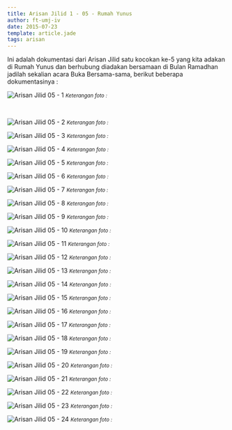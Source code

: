 ```yaml
---
title: Arisan Jilid 1 - 05 - Rumah Yunus
author: ft-umj-iv
date: 2015-07-23
template: article.jade
tags: arisan
---
```


Ini adalah dokumentasi dari Arisan Jilid satu kocokan ke-5 yang kita adakan di Rumah Yunus dan berhubung diadakan bersamaan di Bulan Ramadhan jadilah sekalian acara Buka Bersama-sama, berikut beberapa dokumentasinya :

![Arisan Jilid 05 - 1](Arisan-Jilid-05-1.jpg)
<small>_Keterangan foto :_</small>

<br/>
<span class="more"></span>

![Arisan Jilid 05 - 2](Arisan-Jilid-05-2.jpg)
<small>_Keterangan foto :_</small>

![Arisan Jilid 05 - 3](Arisan-Jilid-05-3.jpg)
<small>_Keterangan foto :_</small>

![Arisan Jilid 05 - 4](Arisan-Jilid-05-4.jpg)
<small>_Keterangan foto :_</small>

![Arisan Jilid 05 - 5](Arisan-Jilid-05-5.jpg)
<small>_Keterangan foto :_</small>

![Arisan Jilid 05 - 6](Arisan-Jilid-05-6.jpg)
<small>_Keterangan foto :_</small>

![Arisan Jilid 05 - 7](Arisan-Jilid-05-7.jpg)
<small>_Keterangan foto :_</small>

![Arisan Jilid 05 - 8](Arisan-Jilid-05-8.jpg)
<small>_Keterangan foto :_</small>

![Arisan Jilid 05 - 9](Arisan-Jilid-05-9.jpg)
<small>_Keterangan foto :_</small>

![Arisan Jilid 05 - 10](Arisan-Jilid-05-10.jpg)
<small>_Keterangan foto :_</small>

![Arisan Jilid 05 - 11](Arisan-Jilid-05-11.jpg)
<small>_Keterangan foto :_</small>

![Arisan Jilid 05 - 12](Arisan-Jilid-05-12.jpg)
<small>_Keterangan foto :_</small>

![Arisan Jilid 05 - 13](Arisan-Jilid-05-13.jpg)
<small>_Keterangan foto :_</small>

![Arisan Jilid 05 - 14](Arisan-Jilid-05-14.jpg)
<small>_Keterangan foto :_</small>

![Arisan Jilid 05 - 15](Arisan-Jilid-05-15.jpg)
<small>_Keterangan foto :_</small>

![Arisan Jilid 05 - 16](Arisan-Jilid-05-16.jpg)
<small>_Keterangan foto :_</small>

![Arisan Jilid 05 - 17](Arisan-Jilid-05-17.jpg)
<small>_Keterangan foto :_</small>

![Arisan Jilid 05 - 18](Arisan-Jilid-05-18.jpg)
<small>_Keterangan foto :_</small>

![Arisan Jilid 05 - 19](Arisan-Jilid-05-19.jpg)
<small>_Keterangan foto :_</small>

![Arisan Jilid 05 - 20](Arisan-Jilid-05-20.jpg)
<small>_Keterangan foto :_</small>

![Arisan Jilid 05 - 21](Arisan-Jilid-05-21.jpg)
<small>_Keterangan foto :_</small>

![Arisan Jilid 05 - 22](Arisan-Jilid-05-22.jpg)
<small>_Keterangan foto :_</small>

![Arisan Jilid 05 - 23](Arisan-Jilid-05-23.jpg)
<small>_Keterangan foto :_</small>

![Arisan Jilid 05 - 24](Arisan-Jilid-05-24.jpg)
<small>_Keterangan foto :_</small>